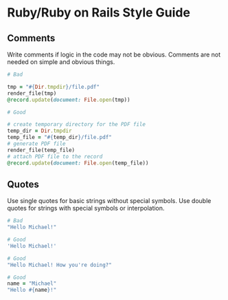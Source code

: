 # Ruby/Ruby on Rails Style Guide

## Comments

Write comments if logic in the code may not be obvious. Comments are not needed on simple and obvious things.

```ruby
# Bad

tmp = "#{Dir.tmpdir}/file.pdf"
render_file(tmp)
@record.update(document: File.open(tmp))
```

```ruby
# Good

# create temporary directory for the PDF file
temp_dir = Dir.tmpdir
temp_file = "#{temp_dir}/file.pdf"
# generate PDF file
render_file(temp_file)
# attach PDF file to the record
@record.update(document: File.open(temp_file))
```

## Quotes

Use single quotes for basic strings without special symbols. Use double quotes for strings with special symbols or interpolation.

```ruby
# Bad
"Hello Michael!"

# Good
'Hello Michael!'

# Good
"Hello Michael! How you're doing?"

# Good
name = "Michael"
"Hello #{name}!"
```

